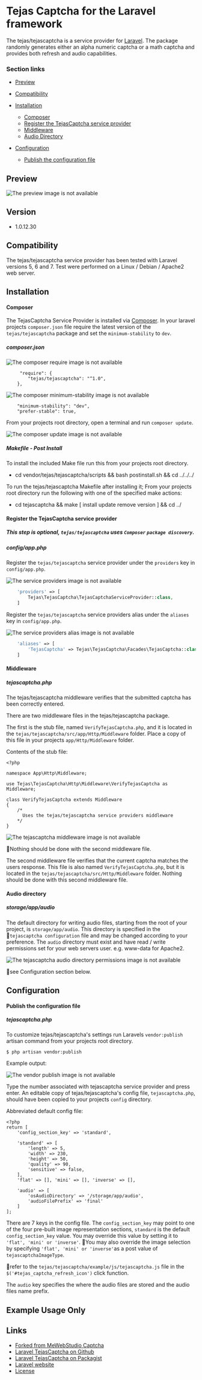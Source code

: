 # Tejas Captcha for the Laravel framework

The tejas/tejascaptcha is a service provider for [Laravel](http://www.laravel.com).  The package randomly generates either an alpha numeric captcha or a math captcha and provides both refresh and audio capabilities.

### Section links
* [Preview](#preview)
* [Compatibility](#compatibility)
* [Installation](#installation)
     * [Composer](#composer)
     * [Register the TejasCaptcha service provider](#register-the-tejascaptcha-service-provider)
     * [Middleware](#middleware)
     * [Audio Directory](#audio-directory)

* [Configuration](#configuration)
     * [Publish the configuration file](#publish-the-configuration-file)


## Preview

![The preview image is not available](assets/githubReadme/images/tejasCaptchaPreview.png?raw=true "TejasCaptcha Preview")


## Version
* 1.0.12.30


## Compatibility

The tejas/tejascaptcha service provider has been tested with Laravel versions 5, 6 and 7. Test were performed on a Linux / Debian / Apache2 web server.


## Installation


#### Composer

The TejasCaptcha Service Provider is installed via [Composer](http://getcomposer.org). In your laravel projects `composer.json` file require the latest version of the `tejas/tejascaptcha` package and set the `minimum-stability` to `dev`.



##### composer.json


![The composer require image is not available](assets/githubReadme/images/tejasCaptchaComposerRequire.png?raw=true "TejasCaptcha Composer Require Section")

```
     "require": {
        "tejas/tejascaptcha": "^1.0",
    },
```

![The composer minimum-stability image is not available](assets/githubReadme/images/tejasCaptchaComposerMinStability.png?raw=true "TejasCaptcha Composer Minimum-Stability")

```
    "minimum-stability": "dev",
    "prefer-stable": true,
```

From your projects root directory, open a terminal and run ```composer update```.


![The composer update image is not available](assets/githubReadme/images/tejasCaptchaComposerUpdate.png?raw=true "TejasCaptcha Composer Update")

#####  Makefile - Post Install


To install the included Make file run this from your projects root directory.

* cd vendor/tejas/tejascaptcha/scripts && bash postinstall.sh && cd ../../../

To run the tejas/tejascaptcha Makefile after installing it; From your projects
root directory run the following with one of the specified make actions:

* cd tejascaptcha && make [ install update remove version ] && cd ../



#### Register the TejasCaptcha service provider

##### This step is optional, `tejas/tejascaptcha` uses `Composer` `package discovery`.

##### config/app.php

Register the `tejas/tejascaptcha` service provider under the `providers` key in `config/app.php`.

![The service providers image is not available](assets/githubReadme/images/tejasCaptchaProvider1.png?raw=true "TejasCaptcha Service Provider")

```php
    'providers' => [
        Tejas\TejasCaptcha\TejasCaptchaServiceProvider::class,
    ]
```

Register the `tejas/tejascaptcha` service providers alias under the `aliases` key in `config/app.php`.

![The service providers alias image is not available](assets/githubReadme/images/tejasCaptchaProvider3.png?raw=true "TejasCaptcha Service Providers Alias")

```php
    'aliases' => [
        'TejasCaptcha' => Tejas\TejasCaptcha\Facades\TejasCaptcha::class,
    ]
```


#### Middleware

#####  tejascaptcha.php


The tejas/tejascaptcha middleware verifies that the submitted captcha has been correctly entered.

There are two middleware files in the tejas/tejascaptcha package.

The first is the stub file, named `VerifyTejasCaptcha.php`, and it is located in the `tejas/tejascaptcha/src/app/Http/Middleware` folder. Place a copy of this file in your projects `app/Http/Middleware` folder.

Contents of the stub file:

```
<?php

namespace App\Http\Middleware;

use Tejas\TejasCaptcha\Http\Middleware\VerifyTejasCaptcha as Middleware;

class VerifyTejasCaptcha extends Middleware
{
    /*
      Uses the tejas/tejascaptcha service providers middleware
    */
}
```


![The tejascaptcha middleware image is not available](assets/githubReadme/images/tejasCaptchaVerifyMiddlewareStub.png?raw=true "TejasCaptcha Middleware")


 :small_red_triangle:Nothing should be done with the second middleware file.

The second middleware file verifies that the current captcha matches the users response. This file is also named `VerifyTejasCaptcha.php`, but it is located in the `tejas/tejascaptcha/src/Http/Middleware` folder. Nothing should be done with this second middleware file.


#### Audio directory

##### storage/app/audio

The default directory for writing audio files, starting from the root of your project, is `storage/app/audio`. This directory is specified in the  :small_red_triangle:`tejascaptcha configuration` file and may be changed according to your preference. The `audio` directory must exist and have read / write permissions set for your web servers user. e.g. www-data for Apache2.


![The tejascaptcha audio directory permissions image is not available](assets/githubReadme/images/tejasCaptchaAudioDirectoryPermissions.png?raw=true "TejasCaptcha Audio Directory Permissions")


 :small_red_triangle:see Configuration section below.



## Configuration


#### Publish the configuration file


##### tejascaptcha.php


To customize tejas/tejascaptcha's settings run Laravels `vendor:publish` artisan command from your projects root directory.


```
$ php artisan vendor:publish
```

Example output:

![The vendor publish image is not available](assets/githubReadme/images/tejasCaptchaVendorPublish.png?raw=true "Vendor Publish")


Type the number associated with tejascaptcha service provider and press enter. An editable copy of tejas/tejascaptcha's config file, `tejascaptcha.php`, should have been copied to your projects `config` directory.

Abbreviated default config file:

```
<?php
return [
    'config_section_key' => 'standard',

    'standard' => [
        'length' => 5,
        'width' => 230,
        'height' => 50,
        'quality' => 90,
        'sensitive' => false,
    ],
    'flat' => [], 'mini' => [], 'inverse' => [],

    'audio' => [
        'osAudioDirectory' => '/storage/app/audio',
        'audioFilePrefix' => 'final'
    ]
];

```

There are 7 keys in the config file. The `config_section_key` may point to one
of the four pre-built image representation sections, `standard` is the default
`config_section_key` value. You may override this value by setting it to
`'flat', 'mini' or 'inverse'`. :small_red_triangle:You may also override the
image selection by specifying `'flat', 'mini' or 'inverse'`as a post value
of `tejascaptchaImageType`.

:small_red_triangle:refer to the `tejas/tejascaptcha/example/js/tejascaptcha.js`
file in the `$('#tejas_captcha_refresh_icon')` click function.

The `audio` key specifies the where the audio files are stored and the audio
files name prefix.


## Example Usage Only



## Links
* [Forked from MeWebStudio Captcha](http://www.mewebstudio.com)
* [Laravel TejasCaptcha on Github](https://github.com/1007tejas/TejasCaptcha)
* [Laravel TejasCaptcha on Packagist](https://packagist.org/packages/TejasCaptcha)
* [Laravel website](http://laravel.com)
* [License](http://www.opensource.org/licenses/mit-license.php)

